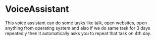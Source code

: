 # VoiceAssistant
This voice assistant can do some tasks like talk, open websites, open anything from operating system and also if we do same task for 3 days repeatedly then it automatically  asks you to repeat that task on 4th day.
